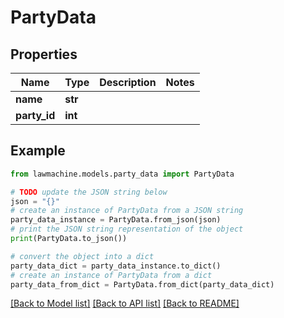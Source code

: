 # PartyData


## Properties

Name | Type | Description | Notes
------------ | ------------- | ------------- | -------------
**name** | **str** |  | 
**party_id** | **int** |  | 

## Example

```python
from lawmachine.models.party_data import PartyData

# TODO update the JSON string below
json = "{}"
# create an instance of PartyData from a JSON string
party_data_instance = PartyData.from_json(json)
# print the JSON string representation of the object
print(PartyData.to_json())

# convert the object into a dict
party_data_dict = party_data_instance.to_dict()
# create an instance of PartyData from a dict
party_data_from_dict = PartyData.from_dict(party_data_dict)
```
[[Back to Model list]](../README.md#documentation-for-models) [[Back to API list]](../README.md#documentation-for-api-endpoints) [[Back to README]](../README.md)


